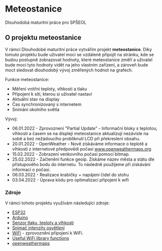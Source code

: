 # Meteostanice
Dlouhodobá maturitní práce pro SPŠEOL

<!-- O projektu meteostanice -->
## O projektu meteostanice


 V rámci Dlouhodobé maturitní práce vytvářím projekt <b>meteostanice</b>. Díky tomuto projektu bude uživatel moci se vzdáleně připojit na stránku, kde se budou postupně zobrazovat hodnoty, které meteostanice změří
 a uživatel bude moci tyto hodnoty vidět na jeho vlastním zařízení, a zároveň bude moct sledovat dlouhodobý vývoj změřených hodnot na grafech.

Funkce meteostanice:
* Měření vnitřní teploty, vlhkosti a tlaku
* Připojení k síti, kterou si uživatel nastaví
* Aktuální stav na display
* Čas synchronizovaný s internetem
* Snímání okolního světla

Vývoj:

* 06.01.2022 - Zprovoznení "Partial Update" - Informační bloky s teplotou, vlhkostí a časem se na displeji meteostanice aktualizují nezávisle na sobě a bez nežádoucího probliknutí LCD při překreslení obsahu.
* 20.01.2022 - OpenWeather - Nově získáváme informace o teplotě a vlhkosti z internetové předpovědi počasí www.openweathermaps.org
* 15.02.2022 - Zobrazení venkovního počasí pomocí bitmap.
* 25.02.2022 - Začlenění funkce geoip. Získáme název města a státu dle přístupového bodu do internetu. To následně použijeme při získávání informací o počasí.
* 06.03.2022 - Realizace krabičky + napájení čidel do stohu
* 03.04.2022 - Úprava kódu pro optimalizaci připojení k wifi

### Zdroje

V rámci tohoto projektu využívám následující zdroje:

* [ESP32](https://www.espressif.com/en/products/socs/esp32)
* [Arduino](https://www.arduino.cc/)
* [Senzor tlaku, teploty a vlhkosti](https://www.laskarduino.cz/arduino-senzor-tlaku--teploty-a-vlhkosti-bme280/?gclid=Cj0KCQjw_fiLBhDOARIsAF4khR2fvlQXnq_xO4DAD73dtq50rHdLeThwb6clQdZHK3EN6LC8-JH3x-kaAu79EALw_wcB)
* [Snímač intenzity osvětlení](https://www.laskarduino.cz/snimac-intenzity-osvetleni-bh1750/?gclid=Cj0KCQjw_fiLBhDOARIsAF4khR38uxkTHjLC6kHs7Lx63dY76mJ1IqyA4cC-VUMG-MU0f4YmAvNsvpsaAqRwEALw_wcB)
* [WiFi](https://techtutorialsx.com/2017/04/24/esp32-connecting-to-a-wifi-network/) - zprovoznění připojení k WiFi.
* [Useful WiFi library functions](https://randomnerdtutorials.com/esp32-useful-wi-fi-functions-arduino/)
* [openweathermaps](https://openweathermap.org/)
